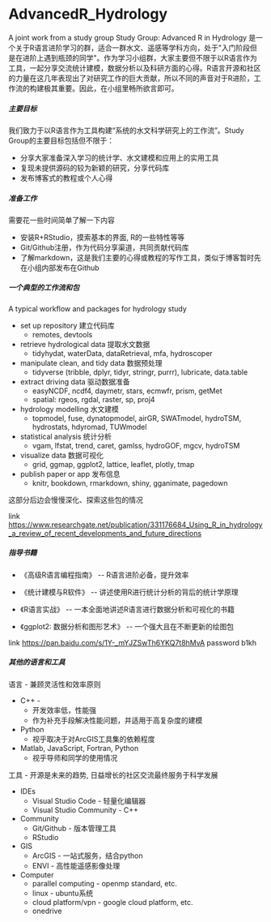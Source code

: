 # AdvancedR_Hydrology
A joint work from a study group
Study Group: Advanced R in Hydrology 是一个关于R语言进阶学习的群，适合一群水文、遥感等学科方向，处于"入门阶段但是在进阶上遇到瓶颈的同学"。作为学习小组群，大家主要但不限于以R语言作为工具，一起分享交流统计建模，数据分析以及科研方面的心得。R语言开源和社区的力量在这几年表现出了对研究工作的巨大贡献，所以不同的声音对于R进阶，工作流的构建极其重要。因此，在小组里畅所欲言即可。

##### 主要目标

我们致力于以R语言作为工具构建“系统的水文科学研究上的工作流”。Study Group的主要目标包括但不限于：

- 分享大家准备深入学习的统计学、水文建模和应用上的实用工具
- 复现未提供源码的较为新颖的研究，分享代码库
- 发布博客式的教程或个人心得

##### 准备工作

需要花一些时间简单了解一下内容

- 安装R+RStudio，摸索基本的界面, R的一些特性等等
- Git/Github注册，作为代码分享渠道，共同贡献代码库
- 了解markdown，这是我们主要的心得或教程的写作工具，类似于博客暂时先在小组内部发布在Github

##### 一个典型的工作流和包

A typical workflow and packages for hydrology study

- set up repository  建立代码库
  - remotes, devtools
- retrieve hydrological data 提取水文数据
  - tidyhydat, waterData, dataRetrieval, mfa, hydroscoper
- manipulate clean, and tidy data 数据预处理
  - tidyverse (tribble, dplyr, tidyr, stringr, purrr), lubricate, data.table
- extract driving data 驱动数据准备
  - easyNCDF, ncdf4, daymetr, stars, ecmwfr, prism, getMet
  - spatial: rgeos, rgdal, raster, sp, proj4
- hydrology modelling 水文建模
  - topmodel, fuse, dynatopmodel, airGR, SWATmodel, hydroTSM, hydrostats, hdyromad, TUWmodel
- statistical analysis 统计分析
  - vgam, lfstat, trend, caret, gamlss, hydroGOF, mgcv, hydroTSM
- visualize data 数据可视化
  - grid, ggmap, ggplot2, lattice, leaflet, plotly, tmap
- publish paper or app 发布信息
  - knitr, bookdown, rmarkdown, shiny, gganimate, pagedown

这部分后边会慢慢深化、探索这些包的情况

link https://www.researchgate.net/publication/331176684_Using_R_in_hydrology_a_review_of_recent_developments_and_future_directions

##### 指导书籍

- 《高级R语言编程指南》  -- R语言进阶必备，提升效率

- 《统计建模与R软件》 -- 讲述使用R进行统计分析的背后的统计学原理
- 《R语言实战》 -- 一本全面地讲述R语言进行数据分析和可视化的书籍
- 《ggplot2: 数据分析和图形艺术》 -- 一个强大且在不断更新的绘图包

link <https://pan.baidu.com/s/1Y-_mYJZSwTh6YKQ7t8hMvA> 
password  b1kh 

##### 其他的语言和工具

语言 - 兼顾灵活性和效率原则

- C++ - 
  - 开发效率低，性能强
  - 作为补充手段解决性能问题，并适用于高复杂度的建模
- Python
  - 视乎取决于对ArcGIS工具集的依赖程度
- Matlab, JavaScript, Fortran, Python
  - 视乎导师和同学的使用情况

工具 - 开源是未来的趋势, 日益增长的社区交流最终服务于科学发展

- IDEs
  - Visual Studio Code - 轻量化编辑器
  - Visual Studio Community - C++
- Community 
  - Git/Github - 版本管理工具
  - RStudio 
- GIS
  - ArcGIS -  一站式服务，结合python
  - ENVI - 高性能遥感影像处理
- Computer
  - parallel computing - openmp standard, etc.
  - linux - ubuntu系统
  - cloud platform/vpn - google cloud platform, etc.
  - onedrive
